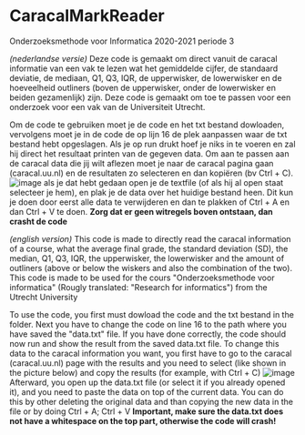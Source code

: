 # CaracalMarkReader
Onderzoeksmethode voor Informatica 2020-2021 periode 3

_(nederlandse versie)_
Deze code is gemaakt om direct vanuit de caracal informatie van een vak te lezen wat het gemiddelde cijfer, de standaard deviatie, de mediaan, Q1, Q3, IQR, de upperwisker, de lowerwisker en de hoeveelheid outliners (boven de upperwisker, onder de lowerwisker en beiden gezamenlijk) zijn. Deze code is gemaakt om toe te passen voor een onderzoek voor een vak van de Universiteit Utrecht.

Om de code te gebruiken moet je de code en het txt bestand dowloaden, vervolgens moet je in de code de op lijn 16 de plek aanpassen waar de txt bestand hebt opgeslagen.
Als je op run drukt hoef je niks in te voeren en zal hij direct het resultaat printen van de gegeven data. Om aan te passen aan de caracal data die jij wilt aflezen moet je naar de caracal pagina gaan (caracal.uu.nl) en de resultaten zo selecteren en dan kopiëren (bv Ctrl + C).
![image](https://user-images.githubusercontent.com/57708260/111767286-d128e900-88a6-11eb-832d-489c5ad5e57b.png)
als je dat hebt gedaan open je de textfile (of als hij al open staat selecteer je hem), en plak je de data over het huidige bestand heen. Dit kun je doen door eerst alle data te verwijderen en dan te plakken of Ctrl + A en dan Ctrl + V te doen.
**Zorg dat er geen witregels boven ontstaan, dan crasht de code**

_(english version)_
This code is made to directly read the caracal information of a course, what the average final grade, the standard deviation (SD), the median, Q1, Q3, IQR, the upperwisker, the lowerwisker and the amount of outliners (above or below the wiskers and also the combination of the two). This code is made to be used for the cours "Onderzoeksmethode voor informatica" (Rougly translated: "Research for informatics") from the Utrecht University

To use the code, you first must dowload the code and the txt bestand in the folder. Next you have to change the code on line 16 to the path where you have saved the "data.txt" file. If you have done correctly, the code should now run and show the result from the saved data.txt file. To change this data to the caracal information you want, you first have to go to the caracal (caracal.uu.nl) page with the results and you need to select (like shown in the picture below) and copy the results (for example, with Ctrl + C)
![image](https://user-images.githubusercontent.com/57708260/111767286-d128e900-88a6-11eb-832d-489c5ad5e57b.png)
Afterward, you open up the data.txt file (or select it if you already opened it), and you need to paste the data on top of the current data. You can do this by other deleting the original data and than copying the new data in the file or by doing Ctrl + A; Ctrl + V
**Important, make sure the data.txt does not have a whitespace on the top part, otherwise the code will crash!**
